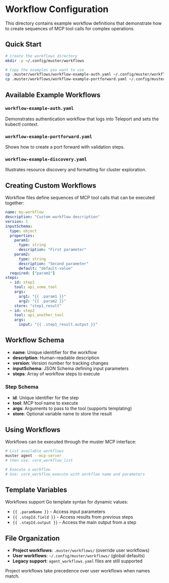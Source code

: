# Workflow Configuration

This directory contains example workflow definitions that demonstrate how to create sequences of MCP tool calls for complex operations.

## Quick Start

```bash
# Create the workflows directory
mkdir -p ~/.config/muster/workflows

# Copy the examples you want to use
cp .muster/workflows/workflow-example-auth.yaml ~/.config/muster/workflows/auth.yaml
cp .muster/workflows/workflow-example-portforward.yaml ~/.config/muster/workflows/portforward.yaml
```

## Available Example Workflows

### `workflow-example-auth.yaml`

Demonstrates authentication workflow that logs into Teleport and sets the kubectl context.

### `workflow-example-portforward.yaml`

Shows how to create a port forward with validation steps.

### `workflow-example-discovery.yaml`

Illustrates resource discovery and formatting for cluster exploration.

## Creating Custom Workflows

Workflow files define sequences of MCP tool calls that can be executed together:

```yaml
name: my-workflow
description: "Custom workflow description"
version: 1
inputSchema:
  type: object
  properties:
    param1:
      type: string
      description: "First parameter"
    param2:
      type: string
      description: "Second parameter"
      default: "default-value"
  required: ["param1"]
steps:
  - id: step1
    tool: api_some_tool
    args:
      arg1: "{{ .param1 }}"
      arg2: "{{ .param2 }}"
    store: "step1_result"
  - id: step2
    tool: api_another_tool
    args:
      input: "{{ .step1_result.output }}"
```

## Workflow Schema

- **name**: Unique identifier for the workflow
- **description**: Human-readable description
- **version**: Version number for tracking changes
- **inputSchema**: JSON Schema defining input parameters
- **steps**: Array of workflow steps to execute

### Step Schema

- **id**: Unique identifier for the step
- **tool**: MCP tool name to execute
- **args**: Arguments to pass to the tool (supports templating)
- **store**: Optional variable name to store the result

## Using Workflows

Workflows can be executed through the muster MCP interface:

```bash
# List available workflows
muster agent --mcp-server
# then use: core_workflow_list

# Execute a workflow
# Use: core_workflow_execute with workflow name and parameters
```

## Template Variables

Workflows support Go template syntax for dynamic values:

- `{{ .paramName }}` - Access input parameters
- `{{ .stepId.field }}` - Access results from previous steps
- `{{ .stepId.output }}` - Access the main output from a step

## File Organization

- **Project workflows**: `.muster/workflows/` (override user workflows)
- **User workflows**: `~/.config/muster/workflows/` (global defaults)
- **Legacy support**: `agent_workflows.yaml` files are still supported

Project workflows take precedence over user workflows when names match. 